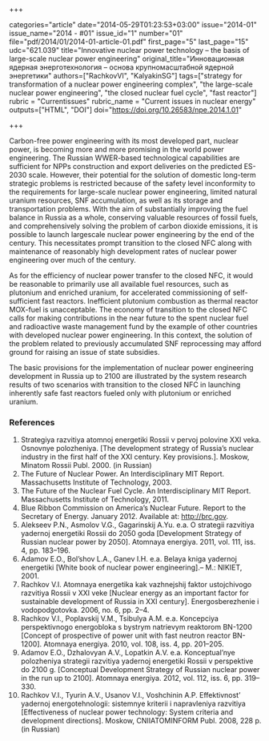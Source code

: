 +++

categories="article"
date="2014-05-29T01:23:53+03:00"
issue="2014-01"
issue_name="2014 - #01"
issue_id="1"
number="01"
file="pdf/2014/01/2014-01-article-01.pdf"
first_page="5"
last_page="15"
udc="621.039"
title="Innovative nuclear power technology – the basis of large-scale nuclear power engineering"
original_title="Инновационная ядерная энерготехнология – основа крупномасштабной ядерной энергетики"
authors=["RachkovVI", "KalyakinSG"]
tags=["strategy for transformation of a nuclear power engineering complex", "the large-scale nuclear power engineering", "the closed nuclear fuel cycle", "fast reactor"]
rubric = "Сurrentissues"
rubric_name = "Current issues in nuclear energy"
outputs=["HTML", "DOI"]
doi="https://doi.org/10.26583/npe.2014.1.01"

+++

Carbon-free power engineering with its most developed part, nuclear power, is becoming more and more promising in the world power engineering. The Russian WWER-based technological capabilities are sufficient for NPPs construction and export deliveries on the predicted ES-2030 scale. However, their potential for the solution of domestic long-term strategic problems is restricted because of the safety level inconformity to the requirements for large-scale nuclear power engineering, limited natural uranium resources, SNF accumulation, as well as its storage and transportation problems. With the aim of substantially improving the fuel balance in Russia as a whole, conserving valuable resources of fossil fuels, and comprehensively solving the problem of carbon dioxide emissions, it is possible to launch largescale nuclear power engineering by the end of the century. This necessitates prompt transition to the closed NFC along with maintenance of reasonably high development rates of nuclear power engineering over much of the century.

As for the efficiency of nuclear power transfer to the closed NFC, it would be reasonable to primarily use all available fuel resources, such as plutonium and enriched uranium, for accelerated commissioning of self-sufficient fast reactors. Inefficient plutonium combustion as thermal reactor MOX-fuel is unacceptable. The economy of transition to the closed NFC calls for making contributions in the near future to the spent nuclear fuel and radioactive waste management fund by the example of other countries with developed nuclear power engineering. In this context, the solution of the problem related to previously accumulated SNF reprocessing may afford ground for raising an issue of state subsidies.

The basic provisions for the implementation of nuclear power engineering development in Russia up to 2100 are illustrated by the system research results of two scenarios with transition to the closed NFC in launching inherently safe fast reactors fueled only with plutonium or enriched uranium.

### References

1. Strategiya razvitiya atomnoj energetiki Rossii v pervoj polovine XXI veka. Osnovnye polozheniya. [The development strategy of Russia’s nuclear industry in the first half of the XXI century. Key provisions.]. Moskow, Minatom Rossii Publ. 2000. (in Russian)
2. The Future of Nuclear Power. An Interdisciplinary MIT Report. Massachusetts Institute of Technology, 2003.
3. The Future of the Nuclear Fuel Cycle. An Interdisciplinary MIT Report. Massachusetts Institute of Technology, 2011.
4. Blue Ribbon Commission on America’s Nuclear Future. Report to the Secretary of Energy. January 2012. Available at: http://brc.gov.
5. Alekseev P.N., Asmolov V.G., Gagarinskij A.Yu. e.a. O strategii razvitiya yadernoj energetiki Rossii do 2050 goda [Development Strategy of Russian nuclear power by 2050]. Atomnaya energiya. 2011, vol. 111, iss. 4, pp. 183–196.
6. Adamov E.O., Bol’shov L.A., Ganev I.H. e.a. Belaya kniga yadernoj energetiki [White book of nuclear power engineering].– M.: NIKIET, 2001.
7. Rachkov V.I. Atomnaya energetika kak vazhnejshij faktor ustojchivogo razvitiya Rossii v XXI veke [Nuclear energy as an important factor for sustainable development of Russia in XXI century]. Energosberezhenie i vodopodgotovka. 2006, no. 6, pp. 2–4.
8. Rachkov V.I., Poplavskij V.M., Tsibulya A.M. e.a. Koncepciya perspektivnogo energobloka s bystrym natrievym reaktorom BN-1200 [Concept of prospective of power unit with fast neutron reactor BN-1200]. Atomnaya energiya. 2010, vol. 108, iss. 4, pp. 201–205.
9. Adamov E.O., Dzhalovyan A.V., Lopatkin A.V. e.a. Konceptual’nye polozheniya strategii razvitiya yadernoj energetiki Rossii v perspektive do 2100 g. [Conceptual Development Strategy of Russian nuclear power in the run up to 2100]. Atomnaya energiya. 2012, vol. 112, iss. 6, pp. 319–330.
10. Rachkov V.I., Tyurin A.V., Usanov V.I., Voshchinin A.P. Effektivnost’ yadernoj energotehnologii: sistemnye kriterii i napravleniya razvitiya [Effectiveness of nuclear power technology: System criteria and development directions]. Moskow, CNIIATOMINFORM Publ. 2008, 228 p. (in Russian)